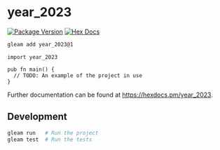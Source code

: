 # year_2023

[![Package Version](https://img.shields.io/hexpm/v/year_2023)](https://hex.pm/packages/year_2023)
[![Hex Docs](https://img.shields.io/badge/hex-docs-ffaff3)](https://hexdocs.pm/year_2023/)

```sh
gleam add year_2023@1
```
```gleam
import year_2023

pub fn main() {
  // TODO: An example of the project in use
}
```

Further documentation can be found at <https://hexdocs.pm/year_2023>.

## Development

```sh
gleam run   # Run the project
gleam test  # Run the tests
```
